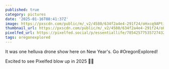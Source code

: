 ```yaml
---
published: true
category: pictures
date: '2025-01-16T08:41:37Z'
image: https://pxscdn.com/public/m/_v2/4580/634f2a4e4-291f24/oHxcq9APtiqn/nAObXUx4TbY3nJY9xynzzP6E6cqkYVtnFR5Ag0jq.jpg
thumbnail_url: https://pxscdn.com/public/m/_v2/4580/634f2a4e4-291f24/oHxcq9APtiqn/nAObXUx4TbY3nJY9xynzzP6E6cqkYVtnFR5Ag0jq_thumb.jpg
pixelfed_url: https://pixelfed.social/p/essentiallife/785425775357274327
tags: oregonexplored
---
```


It was one helluva drone show here on New Year's. Go #OregonExplored!  
  
Excited to see Pixelfed blow up in 2025 👏👏